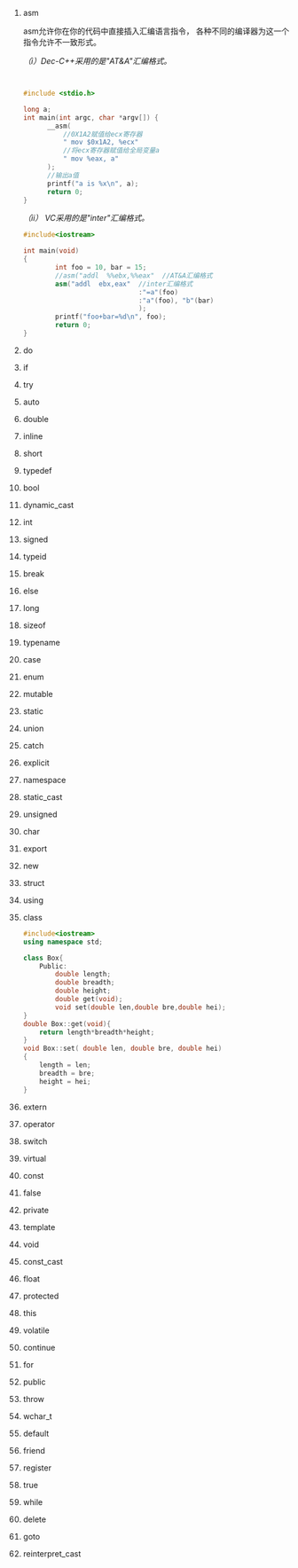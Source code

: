 

1. asm

   asm允许你在你的代码中直接插入汇编语言指令， 各种不同的编译器为这一个指令允许不一致形式。

   *（i）Dec-C++采用的是"AT&A"汇编格式。*

   ```c++
   
   
   #include <stdio.h>
   
   long a;
   int main(int argc, char *argv[]) {
         __asm(
             //0X1A2赋值给ecx寄存器
             " mov $0x1A2, %ecx"
             //将ecx寄存器赋值给全局变量a
             " mov %eax, a"
         );
         //输出a值
         printf("a is %x\n", a);
         return 0;
   }
   ```

   *（ii） VC采用的是"inter"汇编格式。*

   ```c++
   #include<iostream>
   
   int main(void)
   {
           int foo = 10, bar = 15;
           //asm("addl  %%ebx,%%eax"  //AT&A汇编格式 
           asm("addl  ebx,eax"  //inter汇编格式 
                                :"=a"(foo)
                                :"a"(foo), "b"(bar)
                                );
           printf("foo+bar=%d\n", foo);
           return 0;
   }
   
   ```

2. do

3. if

4. try

5. auto

6. double

7. inline

8. short

9. typedef

10. bool

11. dynamic_cast

12. int

13. signed

14. typeid

15. break

16. else

17. long

18. sizeof

19. typename

20. case

21. enum

22. mutable

23. static

24. union

25. catch

26. explicit

27. namespace

28. static_cast

29. unsigned

30. char

31. export

32. new

33. struct

34. using

35. class

    ```c++
    #include<iostream>
    using namespace std;
    
    class Box{
    	Public:
    		double length;
    		double breadth;
    		double height;
    		double get(void);
    		void set(double len,double bre,double hei);
    }
    double Box::get(void){
    	return length*breadth*height;
    }
    void Box::set( double len, double bre, double hei)
    {
    	length = len;
    	breadth = bre;
    	height = hei;
    }
    ```

36. extern

37. operator

38. switch

39. virtual

40. const

41. false

42. private

43. template

44. void

45. const_cast

46. float

47. protected

48. this

49. volatile

50. continue

51. for

52. public

53. throw

54. wchar_t

55. default

56. friend

57. register

58. true

59. while

60. delete

61. goto

62. reinterpret_cast
